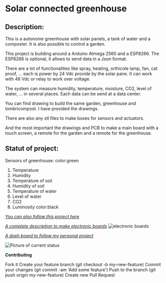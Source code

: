 Solar connected greenhouse
==========================

Description:
------------

This is a autonome greenhouse with solar panels, a tank of water and a composter. It is also possible to control a garden.

This project is building around a Arduino Atmega 2560 and a ESP8266. The ESP8266 is optional, it allows to send data in a Json format. 

There are a lot of functionalities like spray, heating, orthicole lamp, fan, cat proof, … each is power by 24 Vdc provide by the solar pane. It can work with 48 Vdc or relay to work over voltage.

The system can measure humidity, temperature, moisture, CO2, level of water, … in several places. Each data can be send at a data center.

You can find drawing to build the same garden, greenhouse and lombricompost. I have provided the drawings.

There are also any stl files to make boxes for sensors and actuators. 

And the most important the drawings and PCB to make a main board with a
touch screen, a remote for the garden and a remote for the greenhouse.

Statut of project:
-----------------

Sensors of greenhouse:
color:green
1. Temperature
2. Humidity
3. Temperature of soil
4. Humidity of soil
5. Temperature of water
6. Level of water
7. CO2
8. Luminosity
color:black



[*You can also follow this project here*](http://innogreentech.fr) 

[*A complete description to make electronic boards*](http://innogreentech.fr/en/green-side/green-food/20-serre-connectee/53-electronic-board-for-the-solar-greenhouse)
	![electronic boards](http://innogreentech.fr/images/Serre/cartes_electroniques/cards_sensors_test.JPG)



[*A dash board to follow my personal project*](http://innogreentech.fr/fr/cote-green/nourriture/serre-et-potager-connectes/45-serre-connectee-en-direct)

![Picture of current status](http://innogreentech.fr/images/Serre/statut/statut_greenhouse.png)

**Contributing**

Fork it
Create your feature branch (git checkout -b my-new-feature)
Commit your changes (git commit -am 'Add some feature')
Push to the branch (git push origin my-new-feature)
Create new Pull Request
